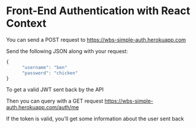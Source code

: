 # Front-End Authentication with React Context

You can send a POST request to https://wbs-simple-auth.herokuapp.com 

Send the following JSON along with your request:

```js
{
      "username": "ben"
      "password": "chicken"
}
```

To get a valid JWT sent back by the API

Then you can query with a GET request https://wbs-simple-auth.herokuapp.com/auth/me

If the token is valid, you'll get some information about the user sent back
